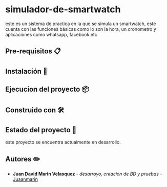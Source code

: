 # simulador-de-smartwatch
este es un sistema de practica en la que se simula un smartwatch, este cuenta con las funciones básicas como lo son la hora, un cronometro y aplicaciones como  whatsapp, facebook etc


## Pre-requisitos 📋


## Instalación 🔧



## Ejecucion del proyecto 📦



## Construido con 🛠️



## Estado del proyecto 📌

este proyecto se encuentra actualmente en desarrollo.


## Autores ✏️

* **Juan David Marin Velasquez** - *desarroyo, creacion de BD y pruebas* - [Juaanmarin](https://github.com/juaanmarin)
